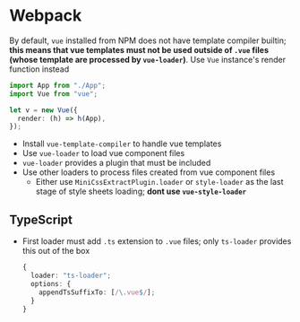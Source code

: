 # Webpack

By default, `vue` installed from NPM does not have template compiler builtin;
**this means that vue templates must not be used outside of `.vue` files (whose
template are processed by `vue-loader`)**. Use `Vue` instance's render function
instead

```ts
import App from "./App";
import Vue from "vue";

let v = new Vue({
  render: (h) => h(App),
});
```

- Install `vue-template-compiler` to handle vue templates
- Use `vue-loader` to load vue component files
- `vue-loader` provides a plugin that must be included
- Use other loaders to process files created from vue component files
  - Either use `MiniCssExtractPlugin.loader` or `style-loader` as the last stage
    of style sheets loading; **dont use `vue-style-loader`**

## TypeScript

- First loader must add `.ts` extension to `.vue` files; only `ts-loader`
  provides this out of the box
  ```ts
  {
    loader: "ts-loader";
    options: {
      appendTsSuffixTo: [/\.vue$/];
    }
  }
  ```
